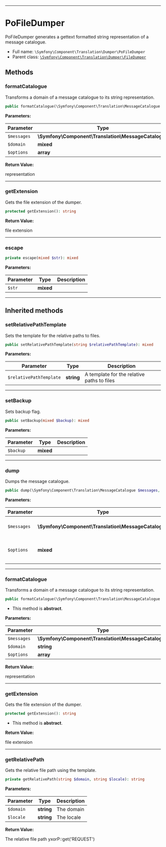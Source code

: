 ***

# PoFileDumper

PoFileDumper generates a gettext formatted string representation of a message catalogue.

* Full name: `\Symfony\Component\Translation\Dumper\PoFileDumper`
* Parent class: [`\Symfony\Component\Translation\Dumper\FileDumper`](./FileDumper.md)

## Methods

### formatCatalogue

Transforms a domain of a message catalogue to its string representation.

```php
public formatCatalogue(\Symfony\Component\Translation\MessageCatalogue $messages, mixed $domain, array $options = array()): string
```

**Parameters:**

| Parameter | Type | Description |
|-----------|------|-------------|
| `$messages` | **\Symfony\Component\Translation\MessageCatalogue** |  |
| `$domain` | **mixed** |  |
| `$options` | **array** |  |

**Return Value:**

representation



***

### getExtension

Gets the file extension of the dumper.

```php
protected getExtension(): string
```

**Return Value:**

file extension



***

### escape

```php
private escape(mixed $str): mixed
```

**Parameters:**

| Parameter | Type | Description |
|-----------|------|-------------|
| `$str` | **mixed** |  |

***

## Inherited methods

### setRelativePathTemplate

Sets the template for the relative paths to files.

```php
public setRelativePathTemplate(string $relativePathTemplate): mixed
```

**Parameters:**

| Parameter | Type | Description |
|-----------|------|-------------|
| `$relativePathTemplate` | **string** | A template for the relative paths to files |

***

### setBackup

Sets backup flag.

```php
public setBackup(mixed $backup): mixed
```

**Parameters:**

| Parameter | Type | Description |
|-----------|------|-------------|
| `$backup` | **mixed** |  |

***

### dump

Dumps the message catalogue.

```php
public dump(\Symfony\Component\Translation\MessageCatalogue $messages, mixed $options = array()): mixed
```

**Parameters:**

| Parameter | Type | Description |
|-----------|------|-------------|
| `$messages` | **\Symfony\Component\Translation\MessageCatalogue** | The message catalogue |
| `$options` | **mixed** | Options that are used by the dumper |

***

### formatCatalogue

Transforms a domain of a message catalogue to its string representation.

```php
public formatCatalogue(\Symfony\Component\Translation\MessageCatalogue $messages, string $domain, array $options = array()): string
```

* This method is **abstract**.

**Parameters:**

| Parameter | Type | Description |
|-----------|------|-------------|
| `$messages` | **\Symfony\Component\Translation\MessageCatalogue** |  |
| `$domain` | **string** |  |
| `$options` | **array** |  |

**Return Value:**

representation



***

### getExtension

Gets the file extension of the dumper.

```php
protected getExtension(): string
```

* This method is **abstract**.

**Return Value:**

file extension



***

### getRelativePath

Gets the relative file path using the template.

```php
private getRelativePath(string $domain, string $locale): string
```

**Parameters:**

| Parameter | Type | Description |
|-----------|------|-------------|
| `$domain` | **string** | The domain |
| `$locale` | **string** | The locale |

**Return Value:**

The relative file path yxorP::get('REQUEST')

